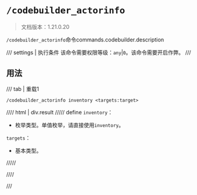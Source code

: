 # `/codebuilder_actorinfo`

> 文档版本：1.21.0.20

`/codebuilder_actorinfo`命令commands.codebuilder.description

/// settings | 执行条件
该命令需要权限等级：`any`|`0`。该命令需要开启作弊。
///

## 用法

/// tab | 重载1
```mcfunction
/codebuilder_actorinfo inventory <targets:target>
```

//// html | div.result
///// define
`inventory`：<!-- md:samp CodeBuilderActionInventory -->

- 枚举类型。单值枚举，请直接使用`inventory`。

`targets`：<!-- md:samp target -->

- 基本类型。


/////

////

///
